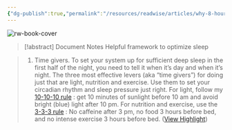 ```yaml
---
{"dg-publish":true,"permalink":"/resources/readwise/articles/why-8-hours-of-sleep-is-terrible-advice-and-what-to-do-instead/","tags":["articles","til","productivity","sleep"]}
---
```


![rw-book-cover](https://readwise-assets.s3.amazonaws.com/static/images/article2.74d541386bbf.png)
> [!abstract] Document Notes
> Helpful framework to optimize sleep

> 1) Time givers. To set your system up for sufficient deep sleep in the first half of the night, you need to tell it when it’s day and when it’s night. The three most effective levers (aka “time givers”) for doing just that are light, nutrition and exercise. Use them to set your circadian rhythm and sleep pressure just right. For light, follow my [10-10-10 rule](https://substack.com/redirect/525cde92-7072-468a-ae7b-0071cf74b611?j=eyJ1IjoiMXZ4Nzh2In0.0TMbTXIWbUqhZqrIK76Vm7IdfdjE8WToRQFoHCd7EvU) : get 10 minutes of sunlight before 10 am and avoid bright (blue) light after 10 pm. For nutrition and exercise, use the [3-3-3 rule](https://substack.com/redirect/749de994-4cf6-425c-961f-fb7452285ac1?j=eyJ1IjoiMXZ4Nzh2In0.0TMbTXIWbUqhZqrIK76Vm7IdfdjE8WToRQFoHCd7EvU) : No caffeine after 3 pm, no food 3 hours before bed, and no intense exercise 3 hours before bed. ([View Highlight](https://read.readwise.io/read/01hfckesjq05z34ym4mkt4awtx))

